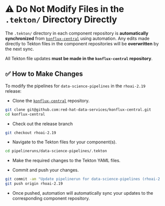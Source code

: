 # ⚠️ Do Not Modify Files in the `.tekton/` Directory Directly

The `.tekton/` directory in each component repository is **automatically synchronized** from [`konflux-central`](https://github.com/red-hat-data-services/konflux-central) using automation. Any edits made directly to Tekton files in the component repositories will be **overwritten** by the next sync.

All Tekton file updates **must be made in the `konflux-central` repository**.

## ✅ How to Make Changes

To modify the pipelines for `data-science-pipelines` in the `rhoai-2.19` release:

- Clone the [`konflux-central`](https://github.com/red-hat-data-services/konflux-central) repository.

```bash
git clone git@github.com:red-hat-data-services/konflux-central.git
cd konflux-central
```

- Check out the release branch

```bash
git checkout rhoai-2.19
```

- Navigate to the Tekton files for your component(s).

```bash
cd pipelineruns/data-science-pipelines/.tekton
```

- Make the required changes to the Tekton YAML files.

- Commit and push your changes.

```bash
git commit -am "Update pipelinerun for data-science-pipelines (rhoai-2.19)"
git push origin rhoai-2.19
```

- Once pushed, automation will automatically sync your updates to the corresponding component repository.
